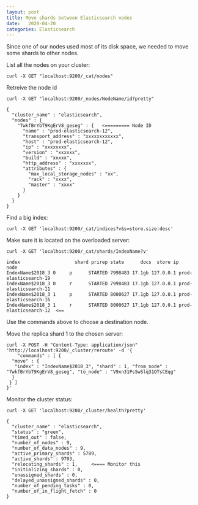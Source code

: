 ```yaml
---
layout: post
title: Move shards between Elasticsearch nodes
date:   2020-04-20
categories: Elasticsearch
---
```


Since one of our nodes used most of its disk space, we needed to move some shards to other nodes.

List all the nodes on your cluster:
```
curl -X GET "localhost:9200/_cat/nodes"
```

Retreive the node id
``` 
curl -X GET "localhost:9200/_nodes/NodeName/id?pretty"

{
  "cluster_name" : "elasticsearch",
  "nodes" : {
    "7wkfBrYbT9KgErV8_geseg" : {   <========= Node ID
      "name" : "prod-elasticsearch-12",
      "transport_address" : "xxxxxxxxxxxx",
      "host" : "prod-elasticsearch-12",
      "ip" : "xxxxxxxx",
      "version" : "xxxxxx",
      "build" : "xxxxx",
      "http_address" : "xxxxxxx",
      "attributes" : {
        "max_local_storage_nodes" : "xx",
        "rack" : "xxxx", 
        "master" : "xxxx"
      } 
    }
  }
}
```

Find a big index:
```
curl -X GET 'localhost:9200/_cat/indices?v&s=store.size:desc'
```

Make sure it is located on the overloaded server:
```
curl -X GET 'localhost:9200/_cat/shards/IndexName?v'

index                    shard prirep state      docs  store ip        node                  
IndexName$2018_3 0     p      STARTED 7998483 17.1gb 127.0.0.1 prod-elasticsearch-19 
IndexName$2018_3 0     r      STARTED 7998483 17.1gb 127.0.0.1 prod-elasticsearch-11 
IndexName$2018_3 1     p      STARTED 8000627 17.1gb 127.0.0.1 prod-elasticsearch-16 
IndexName$2018_3 1     r      STARTED 8000627 17.1gb 127.0.0.1 prod-elasticsearch-12  <==

```

Use the commands above to choose a destination node.

Move the replica shard 1 to the chosen server:
```
curl -X POST -H "Content-Type: application/json" 'http://localhost:9200/_cluster/reroute' -d '{
    "commands" : [ {
  "move" : {
   "index" : "IndexName$2018_3", "shard" : 1, "from_node" : "7wkfBrYbT9KgErV8_geseg", "to_node" : "V9xn31PsSwSlq31OTsCEqg"
  }
 } ]
}'
```

Monitor the cluster status:
```
curl -X GET 'localhost:9200/_cluster/health?pretty'

{
  "cluster_name" : "elasticsearch",
  "status" : "green",
  "timed_out" : false,
  "number_of_nodes" : 9,
  "number_of_data_nodes" : 9,
  "active_primary_shards" : 5789,
  "active_shards" : 9703,
  "relocating_shards" : 1,     <==== Monitor this 
  "initializing_shards" : 0,
  "unassigned_shards" : 0,
  "delayed_unassigned_shards" : 0,
  "number_of_pending_tasks" : 0,
  "number_of_in_flight_fetch" : 0
}
```

